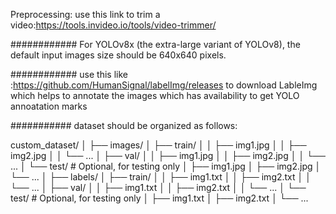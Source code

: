 Preprocessing:
 use this link to trim a video:https://tools.invideo.io/tools/video-trimmer/

############
For YOLOv8x (the extra-large variant of YOLOv8), the default input images size should be 640x640 pixels.

############
use this like :https://github.com/HumanSignal/labelImg/releases to download LableImg
which helps to annotate the images which has availability to get YOLO annoatation marks

###########
dataset should be organized as follows:

custom_dataset/
│
├── images/
│   ├── train/
│   │   ├── img1.jpg
│   │   ├── img2.jpg
│   │   └── ...
│   ├── val/
│   │   ├── img1.jpg
│   │   ├── img2.jpg
│   │   └── ...
│   └── test/  # Optional, for testing only
│       ├── img1.jpg
│       ├── img2.jpg
│       └── ...
│
├── labels/
│   ├── train/
│   │   ├── img1.txt
│   │   ├── img2.txt
│   │   └── ...
│   ├── val/
│   │   ├── img1.txt
│   │   ├── img2.txt
│   │   └── ...
│   └── test/  # Optional, for testing only
│       ├── img1.txt
│       ├── img2.txt
│       └── ...




